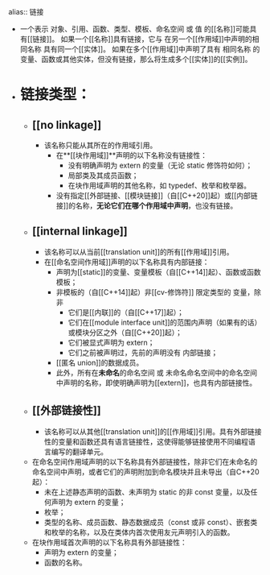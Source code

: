 alias:: 链接

- 一个表示 对象、引用、函数、类型、模板、命名空间 或 值 的[[名称]]可能具有[[链接]]。
  如果一个[[名称]]具有链接，它与 在另一个[[作用域]]中声明的相同名称 具有同一个[[实体]]。
  如果在多个[[作用域]]中声明了具有 相同名称 的变量、函数或其他实体，但没有链接，那么将生成多个[[实体]]的[[实例]]。
- # 链接类型：
	- ## [[no linkage]]
		- 该名称只能从其所在的作用域引用。
			- 在**[[块作用域]]**声明的以下名称没有链接性：
				- 没有明确声明为 extern 的变量（无论 static 修饰符如何）；
				- 局部类及其成员函数；
				- 在块作用域声明的其他名称，如 typedef、枚举和枚举器。
			- 没有指定[[外部链接、[[模块链接]]（自[[C++20]]起）或[[内部链接]]的名称，**无论它们在哪个作用域中声明**，也没有链接。
	- ## [[internal linkage]]
		- 该名称可以从当前[[translation unit]]的所有[[作用域]]引用。
		- 在[[命名空间作用域]]声明的以下名称具有内部链接：
			- 声明为[[static]]的变量、变量模板（自[[C++14]]起）、函数或函数模板；
			- 非模板的（自[[C++14]]起）非[[cv-修饰符]] 限定类型的 变量，除非
				- 它们是[[内联]]的（自[[C++17]]起）；
				- 它们在[[module interface unit]]的范围内声明（如果有的话）或模块分区之外（自[[C++20]]起）；
				- 它们被显式声明为 extern；
				- 它们之前被声明过，先前的声明没有 内部链接；
			- [[匿名 union]]的数据成员。
			- 此外，所有在**未命名**的命名空间 或 未命名命名空间中的命名空间 中声明的名称，即使明确声明为[[extern]]，也具有内部链接性。
	- ## [[外部链接性]]
		- 该名称可以从其他[[translation unit]]的[[作用域]]引用。具有外部链接性的变量和函数还具有语言链接性，这使得能够链接使用不同编程语言编写的翻译单元。
	- 在命名空间作用域声明的以下名称具有外部链接性，除非它们在未命名的命名空间中声明，或者它们的声明附加到命名模块并且未导出（自C++20起）：
		- 未在上述静态声明的函数、未声明为 static 的非 const 变量，以及任何声明为 extern 的变量；
		- 枚举；
		- 类型的名称、成员函数、静态数据成员（const 或非 const）、嵌套类和枚举的名称，以及在类体内首次使用友元声明引入的函数。
	- 在块作用域首次声明的以下名称具有外部链接性：
		- 声明为 extern 的变量；
		- 函数的名称。